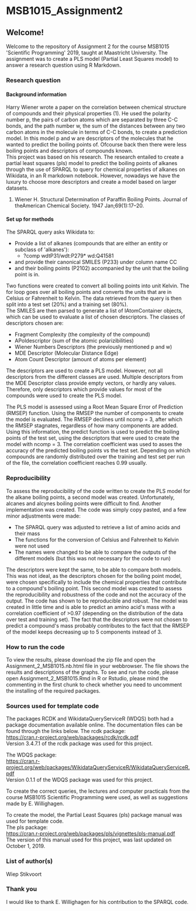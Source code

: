 # MSB1015_Assignment2
## Welcome!
Welcome to the repository of Assignment 2 for the course MSB1015 'Scientific Programming' 2019, taught at Maastricht University. The assignment was to create a PLS model (Partial Least Squares model) to answer a research question using R Markdown. 

### Research question
#### Background information
Harry Wiener wrote a paper on the correlation between chemical structure of compounds and their physical properties (1). He used the polarity number p, the pairs of carbon atoms which are separated by three C-C bonds, and the path number w, the sum of the distances between any two carbon atoms in the molecule in terms of C-C bonds, to create a prediction model. In this model p and w are descriptors of the molecules that he wanted to predict the boiling points of. Ofcourse back then there were less boiling points and descriptors of compounds known.  
This project was based on his research. The research entailed to create a partial least squares (pls) model to predict the boiling points of alkanes through the use of SPARQL to query for chemical properties of alkanes on Wikidata, in an R markdown notebook. However, nowadays we have the luxury to choose more descriptors and create a model based on larger datasets. 

1. Wiener H. Structural Determination of Paraffin Boiling Points. Journal of theAmerican Chemical Society. 1947 Jan;69(1):17–20.

#### Set up for methods
The SPARQL query asks Wikidata to:   
- Provide a list of alkanes (compounds that are either an entity or subclass of 'alkanes'):   
    - ?comp wdtP31/wdt:P279* wd:Q41581   
- and provide their canonical SMILES (P233) under column name CC  
- and their boiling points (P2102) accompanied by the unit that the boiling point is in.  

Two functions were created to convert all boiling points into unit Kelvin. The for loop goes over all boiling points and converts the units that are in Celsius or Fahrenheit to Kelvin. The data retrieved from the query is then split into a test set (20%) and a training set (80%).  
The SMILES are then parsed to generate a list of IAtomContainer objects, which can be used to evaluate a list of chosen descriptors. The classes of descriptors chosen are:
- Fragment Complexity (the complexity of the compound)
- APoldescriptor (sum of the atomic polarizibilities) 
- Wiener Numbers Descriptors (the previously mentioned p and w)
- MDE Descriptor (Molecular Distance Edge) 
- Atom Count Descriptor (amount of atoms per element)  

The descriptors are used to create a PLS model. However, not all descriptors from the different classes are used. Multiple descriptors from the MDE Descriptor class provide empty vectors, or hardly any values. Therefore, only descriptors which provide values for most of the compounds were used to create the PLS model.   

The PLS model is assessed using a Root Mean Square Error of Prediction (RMSEP) function. Using the RMSEP the number of components to create the model is evaluated. The RMSEP declines until ncomp = 3, after which the RMSEP stagnates, regardless of how many components are added. Using this information, the predict function is used to predict the boiling points of the test set, using the descriptors that were used to create the model with ncomp = 3. 
The correlation coefficient was used to asses the accuracy of the predicted boiling points vs the test set. Depending on which compounds are randomly distributed over the training and test set per run of the file, the correlation coefficient reaches 0.99 usually.

### Reproducibility
To assess the reproducibility of the code written to create the PLS model for the alkane boiling points, a second model was created. Unfortunately, alcanes and alcynes boiling points were difficult to find. Another implementation was created. The code was simply copy pasted, and a few minor adjustments were made:
- The SPARQL query was adjusted to retrieve a list of amino acids and their mass
- The functions for the conversion of Celsius and Fahrenheit to Kelvin were not used
- The names were changed to be able to compare the outputs of the different models (but this was not necessary for the code to run)  

The descriptors were kept the same, to be able to compare both models. This was not ideal, as the descriptors chosen for the boiling point model, were chosen specifically to include the chemical properties that contribute to a compound's boiling point. This second model was created to assess the reproducibility and robustness of the code and not the accuracy of the output. 
The code has shown to be reproducible and robust. The model was created in little time and is able to predict an amino acid's mass with a correlation coefficient of >0.97 (depending on the distribution of the data over test and training set). The fact that the descriptors were not chosen to predict a compound's mass probably contributes to the fact that the RMSEP of the model keeps decreasing up to 5 components instead of 3. 

### How to run the code
To view the results, please download the zip file and open the Assignment_2_MSB1015.nb.html file in your webbrowser. The file shows the results and descriptions of the graphs. To see and run the code, please open Assignment_2_MSB1015.Rmd in R or Rstudio, please mind the commenting in the first chunk to check whether you need to uncomment the installing of the required packages. 

### Sources used for template code
The packages RCDK and WikidataQueryServiceR (WDQS) both had a package documentation available online. The documentation files can be found through the links below.
The rcdk package:  
https://cran.r-project.org/web/packages/rcdk/rcdk.pdf  
Version 3.4.7.1 of the rcdk package was used for this project.

The WDQS package:  
https://cran.r-project.org/web/packages/WikidataQueryServiceR/WikidataQueryServiceR.pdf  
Version 0.1.1 of the WDQS package was used for this project.

To create the correct queries, the lectures and computer practicals from the course MSB1015 Scientific Programming were used, as well as suggestions made by E. Willighagen. 

To create the model, the Partial Least Squares (pls) package manual was used for template code.   
The pls package:  
https://cran.r-project.org/web/packages/pls/vignettes/pls-manual.pdf  
The version of this manual used for this project, was last updated on October 1, 2019.

### List of author(s)
Wiep Stikvoort

### Thank you
I would like to thank E. Willighagen for his contribution to the SPARQL code. 
